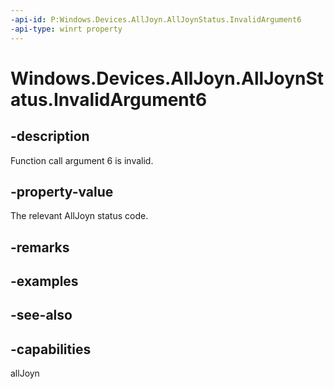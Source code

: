 ```yaml
---
-api-id: P:Windows.Devices.AllJoyn.AllJoynStatus.InvalidArgument6
-api-type: winrt property
---
```


<!-- Property syntax
public int InvalidArgument6 { get; }
-->

# Windows.Devices.AllJoyn.AllJoynStatus.InvalidArgument6

## -description
Function call argument 6 is invalid.



## -property-value
The relevant AllJoyn status code.

## -remarks

## -examples

## -see-also


## -capabilities
allJoyn